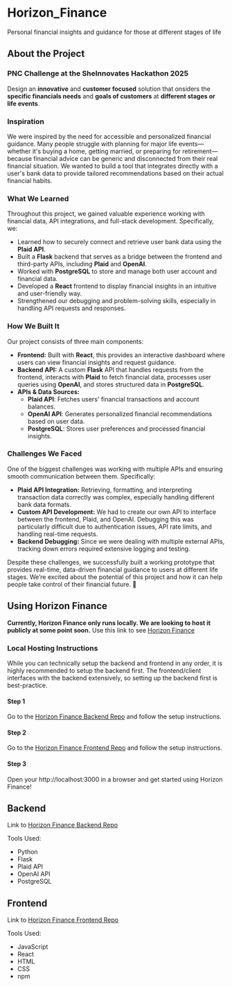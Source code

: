 # Horizon_Finance
Personal financial insights and guidance for those at different stages of life

## About the Project 

### PNC Challenge at the SheInnovates Hackathon 2025
Design an **innovative** and **customer focused** solution that onsiders the **specific financials needs** and **goals of customers** at **different stages or life events**.

### Inspiration  
We were inspired by the need for accessible and personalized financial guidance. Many people struggle with planning for major life events—whether it's buying a home, getting married, or preparing for retirement—because financial advice can be generic and disconnected from their real financial situation. We wanted to build a tool that integrates directly with a user's bank data to provide tailored recommendations based on their actual financial habits.  

### What We Learned  
Throughout this project, we gained valuable experience working with financial data, API integrations, and full-stack development. Specifically, we:  
- Learned how to securely connect and retrieve user bank data using the **Plaid API**.  
- Built a **Flask** backend that serves as a bridge between the frontend and third-party APIs, including **Plaid** and **OpenAI**.  
- Worked with **PostgreSQL** to store and manage both user account and financial data.  
- Developed a **React** frontend to display financial insights in an intuitive and user-friendly way.  
- Strengthened our debugging and problem-solving skills, especially in handling API requests and responses.  

### How We Built It  
Our project consists of three main components:  

- **Frontend:** Built with **React**, this provides an interactive dashboard where users can view financial insights and request guidance.  
- **Backend API:** A custom **Flask** API that handles requests from the frontend, interacts with **Plaid** to fetch financial data, processes user queries using **OpenAI**, and stores structured data in **PostgreSQL**.  
- **APIs & Data Sources:**  
  - **Plaid API**: Fetches users' financial transactions and account balances.  
  - **OpenAI API**: Generates personalized financial recommendations based on user data.  
  - **PostgreSQL**: Stores user preferences and processed financial insights.  

### Challenges We Faced  
One of the biggest challenges was working with multiple APIs and ensuring smooth communication between them. Specifically:  
- **Plaid API Integration:** Retrieving, formatting, and interpreting transaction data correctly was complex, especially handling different bank data formats.  
- **Custom API Development:** We had to create our own API to interface between the frontend, Plaid, and OpenAI. Debugging this was particularly difficult due to authentication issues, API rate limits, and handling real-time requests.  
- **Backend Debugging:** Since we were dealing with multiple external APIs, tracking down errors required extensive logging and testing.  

Despite these challenges, we successfully built a working prototype that provides real-time, data-driven financial guidance to users at different life stages. We’re excited about the potential of this project and how it can help people take control of their financial future. 🚀

## Using Horizon Finance
**Currently, Horizon Finance only runs locally. We are looking to host it publicly at some point soon.**
Use this link to see [Horizon Finance](link)

### Local Hosting Instructions
While you can technically setup the backend and frontend in any order, it is highly recommended to setup the backend first. The frontend/client interfaces with the backend extensively, so setting up the backend first is best-practice.
#### Step 1
Go to the [Horizon Finance Backend Repo](https://github.com/domcave/Horizon_Finance_backend.git) and follow the setup instructions.

#### Step 2 
Go to the [Horizon Finance Frontend Repo](https://github.com/domcave/Horizon_Finance_frontend.git) and follow the setup instructions.

#### Step 3
Open your http://localhost:3000 in a browser and get started using Horizon Finance!

## Backend
Link to [Horizon Finance Backend Repo](https://github.com/domcave/Horizon_Finance_backend.git)

Tools Used:
- Python
- Flask
- Plaid API
- OpenAI API
- PostgreSQL

## Frontend
Link to [Horizon Finance Frontend Repo](https://github.com/domcave/Horizon_Finance_frontend.git)

Tools Used:
- JavaScript
- React
- HTML
- CSS
- npm

